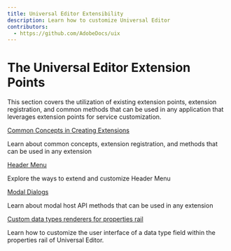 ```yaml
---
title: Universal Editor Extensibility
description: Learn how to customize Universal Editor
contributors:
  - https://github.com/AdobeDocs/uix
---
```


# The Universal Editor Extension Points

This section covers the utilization of existing extension points, extension registration, and common methods that can be used in any application that leverages extension points for service customization.

<DiscoverBlock slots="link, text"/>

[Common Concepts in Creating Extensions](commons)

Learn about common concepts, extension registration, and methods that can be used in any extension

<DiscoverBlock slots="link, text"/>

[Header Menu](header-menu)

Explore the ways to extend and customize Header Menu

<DiscoverBlock slots="link, text"/>

[Modal Dialogs](modal)

Learn about modal host API methods that can be used in any extension

[Custom data types renderers for properties rail](item-types-renderers)

Learn how to customize the user interface of a data type field within the properties rail of Universal Editor.